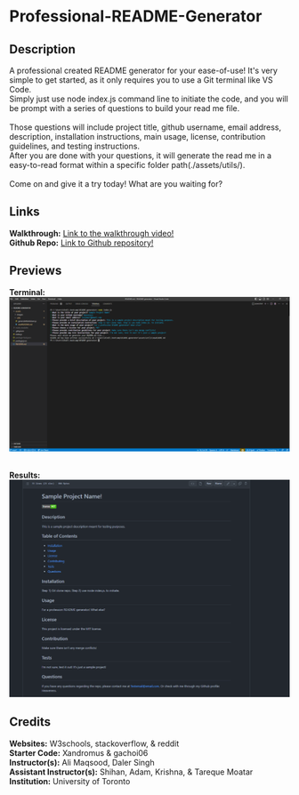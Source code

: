 # Professional-README-Generator

## Description
A professional created README generator for your ease-of-use! It's very simple to get started, as it only requires you to use a Git terminal like VS Code. <br>
Simply just use node index.js command line to initiate the code, and you will be prompt with a series of questions to build your read me file. <br>
<br>
Those questions will include project title, github username, email address, description, installation instructions, main usage, license, contribution guidelines, and testing instructions. <br>
After you are done with your questions, it will generate the read me in a easy-to-read format within a specific folder path(./assets/utils/). <br>
<br>
Come on and give it a try today! What are you waiting for? <br>

## Links
**Walkthrough:** [Link to the walkthrough video!](https://drive.google.com/file/d/1MvJ8kVKQY0GM9gqWJYKKH8jaoDkvYGYU/view) <br>
**Github Repo:** [Link to Github repository!](https://github.com/Heaveness/README-generator) <br>

## Previews
**Terminal:** <br>
![Terminal Preview Image 1](assets/images/Terminal-Preview-1.png) <br>
<br>

**Results:**
![Terminal Preview Image 2](assets/images/Terminal-Preview-2.png) <br>

## Credits

**Websites:** W3schools, stackoverflow, & reddit <br>
**Starter Code:** Xandromus & gachoi06 <br>
**Instructor(s):** Ali Maqsood, Daler Singh <br>
**Assistant Instructor(s):** Shihan, Adam, Krishna, & Tareque Moatar <br>
**Institution:** University of Toronto <br>
